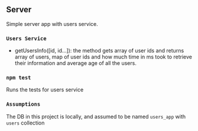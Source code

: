 
## Server

Simple server app with users service.

### `Users Service`

- getUsersInfo([id, id...]): the method gets array of user ids and returns array of users,
map of user ids and how much time in ms took to retrieve their information and average age of all the users.

### `npm test`

Runs the tests for users service

### `Assumptions`

The DB in this project is locally, and assumed to be named `users_app` with `users` collection 
